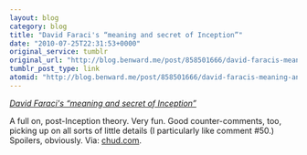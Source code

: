 ```yaml
---
layout: blog
category: blog
title: "David Faraci's “meaning and secret of Inception”"
date: "2010-07-25T22:31:53+0000"
original_service: tumblr
original_url: "http://blog.benward.me/post/858501666/david-faracis-meaning-and-secret-of-inception"
tumblr_post_type: link
atomid: "http://blog.benward.me/post/858501666/david-faracis-meaning-and-secret-of-inception"
---
```

*[David Faraci's “meaning and secret of Inception”](http://chud.com/articles/articles/24477/1/NEVER-WAKE-UP-THE-MEANING-AND-SECRET-OF-INCEPTION/Page1.html)*

A full on, post-Inception theory. Very fun. Good counter-comments, too, picking up on all sorts of little details (I particularly like comment #50.) Spoilers, obviously.
Via: [chud.com](http://chud.com/articles/articles/24477/1/NEVER-WAKE-UP-THE-MEANING-AND-SECRET-OF-INCEPTION/Page1.html).